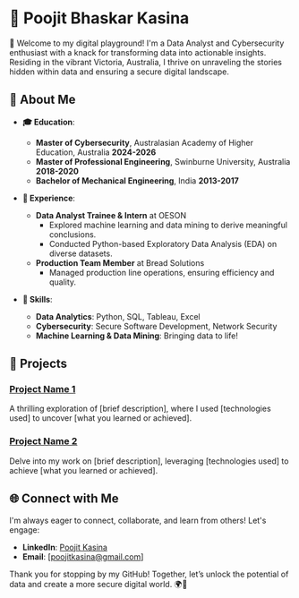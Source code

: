 # 🌟 Poojit Bhaskar Kasina

👋 Welcome to my digital playground! I'm a Data Analyst and Cybersecurity enthusiast with a knack for transforming data into actionable insights. Residing in the vibrant Victoria, Australia, I thrive on unraveling the stories hidden within data and ensuring a secure digital landscape.

## 🚀 About Me

- **🎓 Education**:
  - **Master of Cybersecurity**, Australasian Academy of Higher Education, Australia **2024-2026**
  - **Master of Professional Engineering**, Swinburne University, Australia          **2018-2020**
  - **Bachelor of Mechanical Engineering**, India                                    **2013-2017**

- **💼 Experience**:
  - **Data Analyst Trainee & Intern** at OESON
    - Explored machine learning and data mining to derive meaningful conclusions.
    - Conducted Python-based Exploratory Data Analysis (EDA) on diverse datasets.
  - **Production Team Member** at Bread Solutions
    - Managed production line operations, ensuring efficiency and quality.

- **🔧 Skills**:
  - **Data Analytics**: Python, SQL, Tableau, Excel
  - **Cybersecurity**: Secure Software Development, Network Security
  - **Machine Learning & Data Mining**: Bringing data to life!

## 🌈 Projects

### [Project Name 1](link-to-your-project)
A thrilling exploration of [brief description], where I used [technologies used] to uncover [what you learned or achieved].

### [Project Name 2](link-to-your-project)
Delve into my work on [brief description], leveraging [technologies used] to achieve [what you learned or achieved].

## 🌐 Connect with Me

I'm always eager to connect, collaborate, and learn from others! Let's engage:

- **LinkedIn**: [Poojit Kasina](https://www.linkedin.com/in/poojitkasina-aus23/)
- **Email**: [poojitkasina@gmail.com]

Thank you for stopping by my GitHub! Together, let’s unlock the potential of data and create a more secure digital world. 🌍🔐
